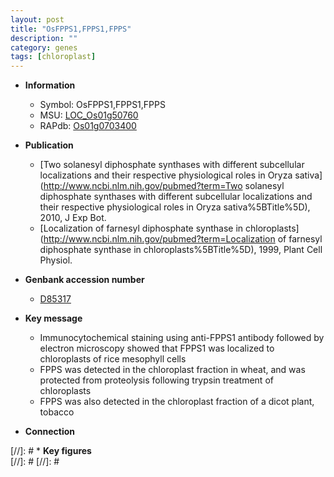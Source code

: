 ```yaml
---
layout: post
title: "OsFPPS1,FPPS1,FPPS"
description: ""
category: genes
tags: [chloroplast]
---
```


* **Information**  
    + Symbol: OsFPPS1,FPPS1,FPPS  
    + MSU: [LOC_Os01g50760](http://rice.plantbiology.msu.edu/cgi-bin/ORF_infopage.cgi?orf=LOC_Os01g50760)  
    + RAPdb: [Os01g0703400](http://rapdb.dna.affrc.go.jp/viewer/gbrowse_details/irgsp1?name=Os01g0703400)  

* **Publication**  
    + [Two solanesyl diphosphate synthases with different subcellular localizations and their respective physiological roles in Oryza sativa](http://www.ncbi.nlm.nih.gov/pubmed?term=Two solanesyl diphosphate synthases with different subcellular localizations and their respective physiological roles in Oryza sativa%5BTitle%5D), 2010, J Exp Bot.
    + [Localization of farnesyl diphosphate synthase in chloroplasts](http://www.ncbi.nlm.nih.gov/pubmed?term=Localization of farnesyl diphosphate synthase in chloroplasts%5BTitle%5D), 1999, Plant Cell Physiol.

* **Genbank accession number**  
    + [D85317](http://www.ncbi.nlm.nih.gov/nuccore/D85317)

* **Key message**  
    + Immunocytochemical staining using anti-FPPS1 antibody followed by electron microscopy showed that FPPS1 was localized to chloroplasts of rice mesophyll cells
    + FPPS was detected in the chloroplast fraction in wheat, and was protected from proteolysis following trypsin treatment of chloroplasts
    + FPPS was also detected in the chloroplast fraction of a dicot plant, tobacco

* **Connection**  

[//]: # * **Key figures**  
[//]: # 
[//]: # 
